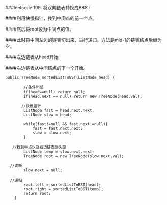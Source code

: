 ###leetcode 109. 将双向链表转换成BBST

####利用快慢指针，找到中间点的前一个点。

####然后将root设为中间点的值。

####此时将中间左边的链表切出来，进行递归。方法是mid-1的链表结点后继为空。

####左边链表从head开始

####右边链表从中间结点的下一个开始。


```
public TreeNode sortedListToBST(ListNode head) {

        //条件判断
        if(head==null) return null;
        if(head.next == null) return new TreeNode(head.val);

       //快慢指针        
        ListNode fast = head.next.next;
        ListNode slow = head;
        
        while(fast!=null && fast.next!=null){
            fast = fast.next.next;
            slow = slow.next;
        }

   //找到中点以及右边链表的头部      
        ListNode temp = slow.next.next;
        TreeNode root = new TreeNode(slow.next.val);
  
  //切断      
        slow.next = null;
  
  //递归
        root.left = sortedListToBST(head);
        root.right = sortedListToBST(temp);
        return root;
    }
  
 ```
